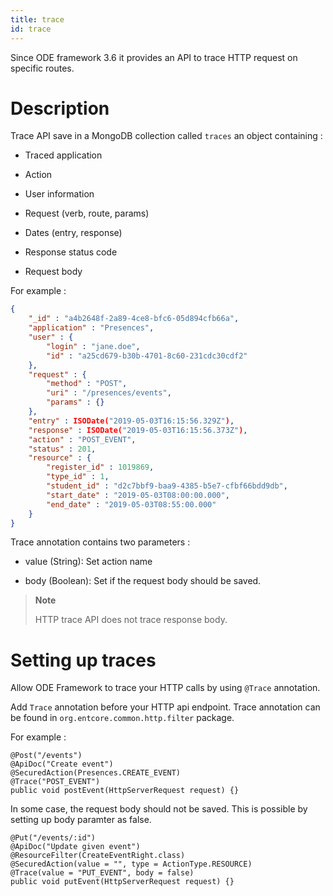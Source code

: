 ```yaml
---
title: trace
id: trace
---
```

Since ODE framework 3.6 it provides an API to trace HTTP request on specific routes.

# Description

Trace API save in a MongoDB collection called `traces` an object containing :

-   Traced application

-   Action

-   User information

-   Request (verb, route, params)

-   Dates (entry, response)

-   Response status code

-   Request body

For example :

``` json
{
    "_id" : "a4b2648f-2a89-4ce8-bfc6-05d894cfb66a",
    "application" : "Presences",
    "user" : {
        "login" : "jane.doe",
        "id" : "a25cd679-b30b-4701-8c60-231cdc30cdf2"
    },
    "request" : {
        "method" : "POST",
        "uri" : "/presences/events",
        "params" : {}
    },
    "entry" : ISODate("2019-05-03T16:15:56.329Z"),
    "response" : ISODate("2019-05-03T16:15:56.373Z"),
    "action" : "POST_EVENT",
    "status" : 201,
    "resource" : {
        "register_id" : 1019869,
        "type_id" : 1,
        "student_id" : "d2c7bbf9-baa9-4385-b5e7-cfbf66bdd9db",
        "start_date" : "2019-05-03T08:00:00.000",
        "end_date" : "2019-05-03T08:55:00.000"
    }
}
```

Trace annotation contains two parameters :

-   value (String): Set action name

-   body (Boolean): Set if the request body should be saved.

> **Note**
>
> HTTP trace API does not trace response body.

# Setting up traces

Allow ODE Framework to trace your HTTP calls by using `@Trace` annotation.

Add `Trace` annotation before your HTTP api endpoint. Trace annotation can be found in `org.entcore.common.http.filter` package.

For example :

    @Post("/events")
    @ApiDoc("Create event")
    @SecuredAction(Presences.CREATE_EVENT)
    @Trace("POST_EVENT")
    public void postEvent(HttpServerRequest request) {}

In some case, the request body should not be saved. This is possible by setting up body paramter as false.

    @Put("/events/:id")
    @ApiDoc("Update given event")
    @ResourceFilter(CreateEventRight.class)
    @SecuredAction(value = "", type = ActionType.RESOURCE)
    @Trace(value = "PUT_EVENT", body = false)
    public void putEvent(HttpServerRequest request) {}
